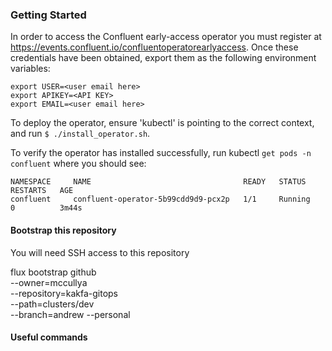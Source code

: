 ### Getting Started
In order to access the Confluent early-access operator you must register at https://events.confluent.io/confluentoperatorearlyaccess.  Once these credentials have been obtained, export them as the following environment variables:

```
export USER=<user email here>
export APIKEY=<API KEY>
export EMAIL=<user email here>
```

To deploy the operator, ensure 'kubectl' is pointing to the correct context, and run `$ ./install_operator.sh`.

To verify the operator has installed successfully, run kubectl `get pods -n confluent` where you should see:

```
NAMESPACE     NAME                                  READY   STATUS    RESTARTS   AGE
confluent     confluent-operator-5b99cdd9d9-pcx2p   1/1     Running   0          3m44s
```


#### Bootstrap this repository
You will need SSH access to this repository


flux bootstrap github \
--owner=mccullya \
--repository=kakfa-gitops \
--path=clusters/dev \
--branch=andrew
--personal



#### Useful commands
